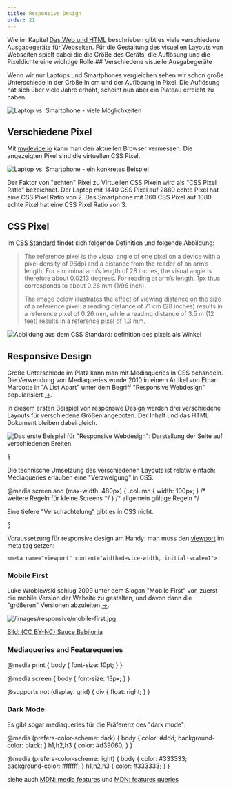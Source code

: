 ```yaml
---
title: Responsive Design
order: 21
---
```


Wie im Kapitel [Das Web und HTML](/das-web-und-html/) beschrieben gibt es viele verschiedene Ausgabegeräte für Webseiten. Für die Gestaltung des visuellen Layouts von Webseiten spielt dabei die die Größe des Geräts, die Auflösung und die Pixeldichte eine wichtige Rolle.## Verschiedene visuelle Ausgabegeräte

Wenn wir nur Laptops und Smartphones vergleichen sehen wir schon große
Unterschiede in der Größe in cm und der Auflösung in Pixel. Die Auflösung hat
sich über viele Jahre erhöht, scheint nun aber ein Plateau erreicht zu haben:


![Laptop vs. Smartphone - viele Möglichkeiten](/images/css-layout/res-and-img.jpg)

## Verschiedene Pixel

Mit [mydevice.io](https://www.mydevice.io/) kann man den aktuellen Browser
vermessen. Die angezeigten Pixel sind die virtuellen CSS Pixel.

![Laptop vs. Smartphone - ein konkretes Beispiel](/images/css-layout/res-and-mydevice.png )

Der Faktor von "echten" Pixel zu Virtuellen CSS Pixeln wird als "CSS Pixel Ratio" bezeichnet.
Der Laptop mit 1440 CSS Pixel auf 2880 echte Pixel hat eine CSS Pixel Ratio von 2.
Das Smartphone mit 360 CSS Pixel auf 1080 echte Pixel hat eine CSS Pixel Ratio von 3.

## CSS Pixel

Im [CSS Standard](https://drafts.csswg.org/css-values-3/#px) findet sich folgende
Definition und folgende Abbildung:

> The reference pixel is the visual angle of one pixel on a device with a pixel density of 96dpi and a distance from
> the reader of an arm’s length. For a nominal arm’s length of 28 inches, the visual angle is therefore about
> 0.0213 degrees. For reading at arm’s length, 1px thus corresponds to about 0.26 mm (1/96 inch).
>
> The image below illustrates the effect of viewing distance on the size of a reference pixel: a reading distance
> of 71 cm (28 inches) results in a reference pixel of 0.26 mm, while a reading distance of 3.5 m (12 feet)
> results in a reference pixel of 1.3 mm.

![Abbildung aus dem CSS Standard: definition des pixels als Winkel](/images/css-layout/css-pixel-definition.png)

## Responsive Design

Große Unterschiede im Platz kann man mit Mediaqueries in CSS behandeln. Die Verwendung von Mediaqueries wurde 2010 in einem Artikel von Ethan Marcotte in "A List Apart" unter dem Begriff "Responsive Webdesign" popularisiert [&rarr;](http://www.alistapart.com/articles/responsive-web-design/).

In diesem ersten Beispiel von responsive Design werden drei verschiedene Layouts
für verschiedene Größen angeboten. Der Inhalt und das HTML Dokument bleiben dabei gleich.

![Das erste Beispiel für "Responsive Webdesign": Darstellung der Seite auf verschiedenen Breiten](/images/css-layout/responsive.png)

§

Die technische Umsetzung des verschiedenen Layouts ist relativ einfach: Mediaqueries erlauben eine "Verzweigung" in CSS.

<css caption="CSS mit Mediaqueries">
@media screen and (max-width: 480px) {
  .column {
    width: 100px;
  }
  /* weitere Regeln für kleine Screens */
}
/* allgemein gültige Regeln */
</css>

Eine tiefere "Verschachtelung" gibt es in CSS nicht.

§

Voraussetzung für responsive design am Handy: man muss den [viewport](https://developer.mozilla.org/en-US/docs/Web/HTML/Viewport_meta_tag) im meta tag setzen:

    <meta name="viewport" content="width=device-width, initial-scale=1">

### Mobile First

Luke Wroblewski schlug 2009 unter dem Slogan "Mobile First" vor, zuerst die mobile Version der Website zu gestalten, und davon dann die "größeren" Versionen abzuleiten [&rarr;](http://www.lukew.com/ff/entry.asp?933).

![/images/responsive/mobile-first.jpg](/images/responsive/mobile-first.jpg)

[Bild: (CC BY-NC) Sauce Babilonia](https://www.flickr.com/photos/saucef/7184615025)

### Mediaqueries and Featurequeries

<css caption="CSS Medaqueries Beispiel">
@media print {
  body { font-size: 10pt; }
}

@media screen {
body { font-size: 13px; }
}

@supports not (display: grid) {
  div {
    float: right;
  }
}
</css>

### Dark Mode

Es gibt sogar mediaqueries für die Präferenz des "dark mode":

<css caption="CSS Medaqueries für color-scheme">
@media (prefers-color-scheme: dark) {
  body {
    color: #ddd;
    background-color: black;
  }
  h1,h2,h3 {
    color: #d39060;
  }
}

@media (prefers-color-scheme: light) {
  body {
    color: #333333;
    background-color: #ffffff;
  }
  h1,h2,h3 {
    color: #333333;
  }
}
</css>

siehe auch [MDN: media features](https://developer.mozilla.org/en-US/docs/Web/CSS/Media_Queries/Using_media_queries#Media_features) und [MDN: features queries](https://developer.mozilla.org/en-US/docs/Web/CSS/@supports)

